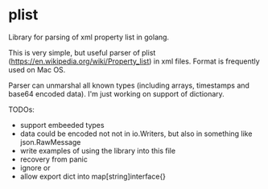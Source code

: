 # plist
Library for parsing of xml property list in golang.

This is very simple, but useful parser of plist (https://en.wikipedia.org/wiki/Property_list) in xml files. Format is frequently used on Mac OS.

Parser can unmarshal all known types (including arrays, timestamps and base64 encoded data). I'm just working on support of dictionary.

TODOs:
- support embeeded types
- data could be encoded not not in io.Writers, but also in something like json.RawMessage
- write examples of using the library into this file
- recovery from panic
- ignore <?xml version="1.0" encoding="UTF-8"?> or <!DOCTYPE plist SYSTEM "file://localhost/System/Library/DTDs/PropertyList.dtd">
- allow export dict into map[string]interface{}

